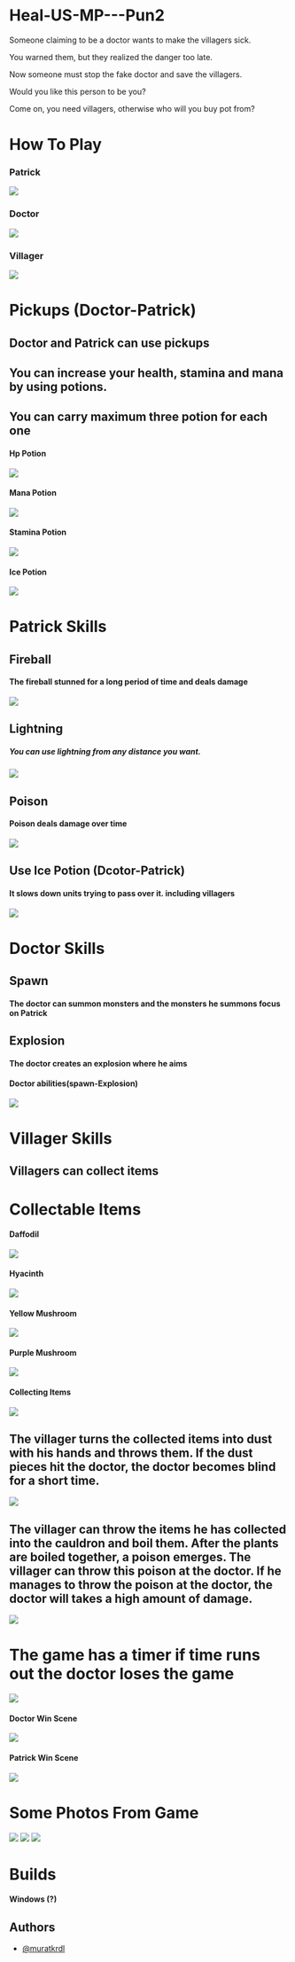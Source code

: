 # Heal-US-MP---Pun2

Someone claiming to be a doctor wants to make the villagers sick. 

You warned them, but they realized the danger too late. 

Now someone must stop the fake doctor and save the villagers.

Would you like this person to be you?

Come on, you need villagers, otherwise who will you buy pot from?


# How To Play

### Patrick

<img src="https://github.com/muratkrdl/Heal-US-MP---Pun2/blob/main/Pictures%20and%20Gifs/Photos/Patrick.png" width="auto">

### Doctor

<img src="https://github.com/muratkrdl/Heal-US-MP---Pun2/blob/main/Pictures%20and%20Gifs/Photos/Doctor.png" width="auto">

### Villager

<img src="https://github.com/muratkrdl/Heal-US-MP---Pun2/blob/main/Pictures%20and%20Gifs/Photos/Villager.png" width="auto">


# Pickups (Doctor-Patrick)

## Doctor and Patrick can use pickups

## You can increase your health, stamina and mana by using potions.

## You can carry maximum three potion for each one

#### Hp Potion

<img src="https://github.com/muratkrdl/Heal-US-MP---Pun2/blob/main/Pictures%20and%20Gifs/Photos/HP%20potion.png" width="auto">

#### Mana Potion

<img src="https://github.com/muratkrdl/Heal-US-MP---Pun2/blob/main/Pictures%20and%20Gifs/Photos/Mana%20potion.png" width="auto">

#### Stamina Potion

<img src="https://github.com/muratkrdl/Heal-US-MP---Pun2/blob/main/Pictures%20and%20Gifs/Photos/Stamina%20potion.png" width="auto">

#### Ice Potion

<img src="https://github.com/muratkrdl/Heal-US-MP---Pun2/blob/main/Pictures%20and%20Gifs/Photos/Ice%20potion.png" width="auto">



# Patrick Skills

## Fireball

#### The fireball stunned for a long period of time and deals damage

<img src="--" width="auto">

## Lightning 

##### You can use lightning from any distance you want.

<img src="--" width="auto">

## Poison 
 
#### Poison deals damage over time

<img src="--" width="auto">


## Use Ice Potion (Dcotor-Patrick)

#### It slows down units trying to pass over it. including villagers

<img src="--" width="auto">


# Doctor Skills

## Spawn

#### The doctor can summon monsters and the monsters he summons focus on Patrick

## Explosion

#### The doctor creates an explosion where he aims

#### Doctor abilities(spawn-Explosion)

<img src="---" width="auto">



# Villager Skills

## Villagers can collect items

# Collectable Items

#### Daffodil

<img src="https://github.com/muratkrdl/Heal-US-MP---Pun2/blob/main/Pictures%20and%20Gifs/Photos/Daffodil.png" width="auto">

#### Hyacinth

<img src="https://github.com/muratkrdl/Heal-US-MP---Pun2/blob/main/Pictures%20and%20Gifs/Photos/Hycanith.png" width="auto">

#### Yellow Mushroom

<img src="https://github.com/muratkrdl/Heal-US-MP---Pun2/blob/main/Pictures%20and%20Gifs/Photos/YellowMushroom.png" width="auto">

#### Purple Mushroom

<img src="https://github.com/muratkrdl/Heal-US-MP---Pun2/blob/main/Pictures%20and%20Gifs/Photos/PurpleMushroom.png" width="auto">

#### Collecting Items

<img src="--" width="auto">

## The villager turns the collected items into dust with his hands and throws them. If the dust pieces hit the doctor, the doctor becomes blind for a short time.

<img src="--" width="auto">

## The villager can throw the items he has collected into the cauldron and boil them. After the plants are boiled together, a poison emerges. The villager can throw this poison at the doctor. If he manages to throw the poison at the doctor, the doctor will takes a high amount of damage.

<img src="--" width="auto">


# The game has a timer if time runs out the doctor loses the game

<img src="https://github.com/muratkrdl/Heal-US-MP---Pun2/blob/main/Pictures%20and%20Gifs/Photos/Timer.png" width="auto">



#### Doctor Win Scene

<img src="https://github.com/muratkrdl/Heal-US-MP---Pun2/blob/main/Pictures%20and%20Gifs/Photos/Doctor%20Win.png" width="auto">

#### Patrick Win Scene

<img src="https://github.com/muratkrdl/Heal-US-MP---Pun2/blob/main/Pictures%20and%20Gifs/Photos/Patrick%20Win.png" width="auto">



# Some Photos From Game

<img src="https://github.com/muratkrdl/Heal-US-MP---Pun2/blob/main/Pictures%20and%20Gifs/Photos/Picture1.png" width="auto">

<img src="https://github.com/muratkrdl/Heal-US-MP---Pun2/blob/main/Pictures%20and%20Gifs/Photos/Picture2.png" width="auto">

<img src="https://github.com/muratkrdl/Heal-US-MP---Pun2/blob/main/Pictures%20and%20Gifs/Photos/Picture3.png" width="auto">


# Builds

#### Windows (?)


## Authors

- [@muratkrdl](https://github.com/muratkrdl)



